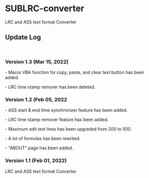 # SUBLRC-converter
LRC and ASS text format Converter

<h2>Update Log</h2>
<br/>

<h3>Version 1.3 (Mar 15, 2022)</h3>
  <p>- Macro VBA function for copy, paste, and clear text button has been added.</p>
  <p>- LRC time stamp remover has been deleted.</p>

<h3> Version 1.2 (Feb 05, 2022</h3>
 <p>- ASS start & end time synchronizer feature has been added.</p>
 <p>- LRC time stamp remover feature has been added.</p>
 <p>- Maximum edit text lines has been upgraded from 200 to 500.</p>
 <p>- A lot of formulas has been rewrited.</p>
 <p>- "ABOUT" page has been added.</p>


<h3>Version 1.1 (Feb 01, 2022)</h3>

 
 
 


<p> LRC and ASS text format Converter</p>

